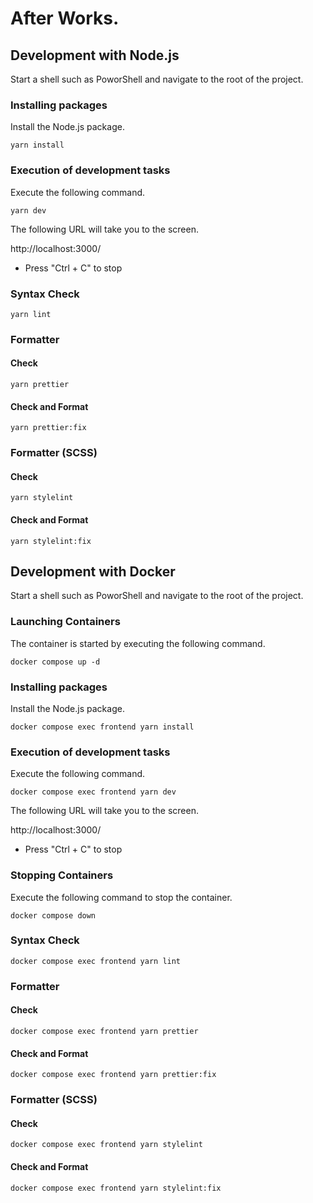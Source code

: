 # After Works.

## Development with Node.js

Start a shell such as PoworShell and navigate to the root of the project.

### Installing packages

Install the Node.js package.

```shell
yarn install
```

### Execution of development tasks

Execute the following command.

```shell
yarn dev
```

The following URL will take you to the screen.

http://localhost:3000/

- Press "Ctrl + C" to stop

### Syntax Check

```shell
yarn lint
```

### Formatter

#### Check

```shell
yarn prettier
```

#### Check and Format

```shell
yarn prettier:fix
```

### Formatter (SCSS)

#### Check

```shell
yarn stylelint
```

#### Check and Format

```shell
yarn stylelint:fix
```

## Development with Docker

Start a shell such as PoworShell and navigate to the root of the project.

### Launching Containers

The container is started by executing the following command.

```shell
docker compose up -d
```

### Installing packages

Install the Node.js package.

```shell
docker compose exec frontend yarn install
```

### Execution of development tasks

Execute the following command.

```shell
docker compose exec frontend yarn dev
```

The following URL will take you to the screen.

http://localhost:3000/

- Press "Ctrl + C" to stop

### Stopping Containers

Execute the following command to stop the container.

```shell
docker compose down
```

### Syntax Check

```shell
docker compose exec frontend yarn lint
```

### Formatter

#### Check

```shell
docker compose exec frontend yarn prettier
```

#### Check and Format

```shell
docker compose exec frontend yarn prettier:fix
```

### Formatter (SCSS)

#### Check

```shell
docker compose exec frontend yarn stylelint
```

#### Check and Format

```shell
docker compose exec frontend yarn stylelint:fix
```
